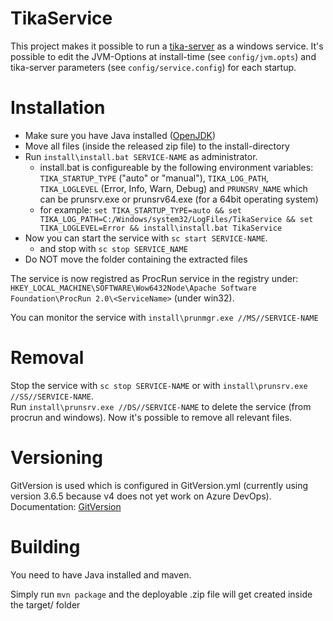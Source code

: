 # TikaService

This project makes it possible to run a [tika-server](https://github.com/apache/tika) as a windows service.
It's possible to edit the JVM-Options at install-time (see `config/jvm.opts`) and tika-server parameters (see `config/service.config`) for each startup.

# Installation

* Make sure you have Java installed ([OpenJDK](https://github.com/ojdkbuild/ojdkbuild))
* Move all files (inside the released zip file) to the install-directory
* Run `install\install.bat SERVICE-NAME` as administrator.
    * install.bat is configureable by the following environment variables: `TIKA_STARTUP_TYPE` ("auto" or "manual"), `TIKA_LOG_PATH`, `TIKA_LOGLEVEL` (Error, Info, Warn, Debug) and `PRUNSRV_NAME` which can be prunsrv.exe or prunsrv64.exe (for a 64bit operating system)
    * for example: `set TIKA_STARTUP_TYPE=auto && set TIKA_LOG_PATH=C:/Windows/system32/LogFiles/TikaService && set TIKA_LOGLEVEL=Error && install\install.bat TikaService`
* Now you can start the service with `sc start SERVICE-NAME`.
    * and stop with `sc stop SERVICE_NAME`
* Do NOT move the folder containing the extracted files


The service is now registred as ProcRun service in the registry under: `HKEY_LOCAL_MACHINE\SOFTWARE\Wow6432Node\Apache Software Foundation\ProcRun 2.0\<ServiceName>` (under win32). <br />


You can monitor the service with `install\prunmgr.exe //MS//SERVICE-NAME`

# Removal

Stop the service with `sc stop SERVICE-NAME` or with `install\prunsrv.exe //SS//SERVICE-NAME`. <br />
Run `install\prunsrv.exe //DS//SERVICE-NAME` to delete the service (from procrun and windows). Now it's possible to remove all relevant files.

# Versioning

GitVersion is used which is configured in GitVersion.yml (currently using version 3.6.5 because v4 does not yet work on Azure DevOps). <br />
Documentation: [GitVersion](https://gitversion.readthedocs.io/en/v3.6.5/configuration/)


# Building

You need to have Java installed and maven. <br />

Simply run `mvn package` and the deployable .zip file will get created inside the target/ folder